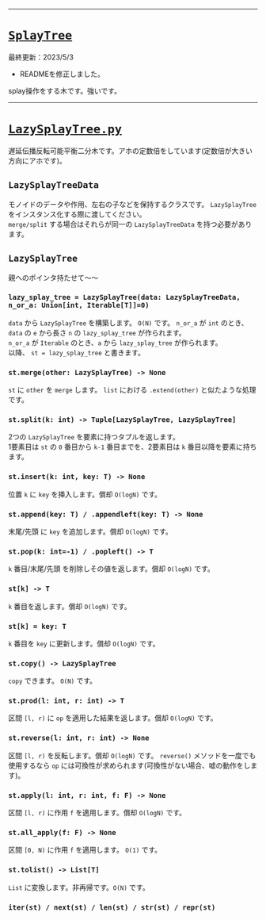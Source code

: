 _____

# [`SplayTree`](https://github.com/titanium-22/Library_py/blob/main/DataStructures/BBST/SplayTree)

最終更新：2023/5/3
- READMEを修正しました。

splay操作をする木です。強いです。  

_____

# [`LazySplayTree.py`](https://github.com/titanium-22/Library_py/blob/main/DataStructures/BBST/SplayTree/LazySplayTree.py)

遅延伝播反転可能平衡二分木です。アホの定数倍をしています(定数倍が大きい方向にアホです)。

## `LazySplayTreeData`
モノイドのデータや作用、左右の子などを保持するクラスです。 `LazySplayTree` をインスタンス化する際に渡してください。  
`merge/split` する場合はそれらが同一の `LazySplayTreeData` を持つ必要があります。

## `LazySplayTree`
親へのポインタ持たせて～～

### `lazy_splay_tree = LazySplayTree(data: LazySplayTreeData, n_or_a: Union[int, Iterable[T]]=0)`
`data` から `LazySplayTree` を構築します。 `O(N)` です。
`n_or_a` が `int` のとき、`data` の `e` から長さ `n` の `lazy_splay_tree` が作られます。  
`n_or_a` が `Iterable` のとき、`a` から `lazy_splay_tree` が作られます。  
以降、 `st = lazy_splay_tree` と書きます。

### `st.merge(other: LazySplayTree) -> None`
`st` に `other` を `merge` します。 `list` における `.extend(other)` と似たような処理です。

### `st.split(k: int) -> Tuple[LazySplayTree, LazySplayTree]`
2つの `LazySplayTree` を要素に持つタプルを返します。  
1要素目は `st` の `0` 番目から `k-1` 番目までを、2要素目は `k` 番目以降を要素に持ちます。

### `st.insert(k: int, key: T) -> None`
位置 `k` に `key` を挿入します。償却 `O(logN)` です。

### `st.append(key: T) / .appendleft(key: T) -> None`
末尾/先頭 に `key` を追加します。償却 `O(logN)` です。

### `st.pop(k: int=-1) / .popleft() -> T`
`k` 番目/末尾/先頭 を削除しその値を返します。償却 `O(logN)` です。

### `st[k] -> T`
`k` 番目を返します。償却 `O(logN)` です。

### `st[k] = key: T`
`k` 番目を `key` に更新します。償却 `O(logN)` です。

### `st.copy() -> LazySplayTree`
`copy` できます。 `O(N)` です。

### `st.prod(l: int, r: int) -> T`
区間 `[l, r)` に `op` を適用した結果を返します。償却 `O(logN)` です。

### `st.reverse(l: int, r: int) -> None`
区間 `[l, r)` を反転します。償却 `O(logN)` です。 `reverse()` メソッドを一度でも使用するなら `op` には可換性が求められます(可換性がない場合、嘘の動作をします)。

### `st.apply(l: int, r: int, f: F) -> None`
区間 `[l, r)` に作用 `f` を適用します。償却 `O(logN)` です。

### `st.all_apply(f: F) -> None`
区間 `[0, N)` に作用 `f` を適用します。 `O(1)` です。

### `st.tolist() -> List[T]`
`List` に変換します。非再帰です。`O(N)` です。

### `iter(st) / next(st) / len(st) / str(st) / repr(st)`

<!--
_____

# [`SplayTreeSet`](https://github.com/titanium-22/Library/blob/main/BST/SplayTree/SplayTreeSet.py)
集合としてのSplayTreeです。任意の他要素と比較可能な要素が載ります。  
全機能をverifyしたわけではないのでコンテスト中の利用は控えると吉です。

### `st = SplayTreeSet(a: Iterable[T]])`
`a` から `SplayTreeSet` を作ります。 `O(NlogN)` 時間です。ソート済みを仮定して内部をいじると `O(N)` 時間です。

### `len(st)`
要素の個数を返します。O(1)時間です。

### `x in st / x not in st`
存在判定です。

### `st[k] -> T`
k番目に小さい値(0-indexed)を返します。負の添え字に対応しています。

### `bool(st) / str(st) / reversed(st)`
よしなに動きます。

### `st.add(x) -> bool`
xがなければxを追加しTrueを返します。xがあれば追加せずにFalseを返します。

### `st.discard(x) -> bool`
xがあれば削除しTrueを返します。xがなければ何も削除せずにFalseを返します。

### `st.le(x) / .lt(x) / .ge(x) / gt(x) -> Union[T, None]`
x(以下の/より小さい/以上の/より大きい)値で(最大/最大/最小/最小)の値を返します。存在しなければNoneを返します。

### `st.index(x) / .index_right(x) -> int`
x(より小さい/以下の)要素の数を返します。

### `st.pop(k=-1) / .popleft() -> T`
k番目の要素を削除し、その値を返します。

### `st.clear() -> None`
stを工場出荷状態に戻します。O(1)です。

### `st.tolist() -> List[T]`
リストに変換します。内部でsys.setrecursionlimit(len(self))をしているので安心です。O(N)です。

_____
# [`SplayTreeMultiSet`](https://github.com/titanium-22/Library/blob/main/BST/SplayTree/SplayTreeMultiSet.py)
多重集合としてのSplayTreeです。[SplayTreeSet](https://github.com/titanium-22/Library/blob/main/BST/SplayTree/SplayTreeSet.py)でできる操作に加えて以下の操作がができます。  

### `st.add(key, val) -> None`
keyをval個追加します。

### `st.discard(key, val) -> bool`
keyをval個削除します。valがkeyの数より大きいときは、keyを全て削除します。  
keyが無いときFalseを、そうでないときTrueを返します。

### `st.discard_all(key) -> None`
keyを全て削除します。st.discard(key, st.count(key))と等価です。

### `st.count(key) -> int`
stに含まれるkeyの数を返します。

### `st.index_keys(x) / .index_right_keys(x) -> int`
x(より小さい/以下の)要素の種類数を返します。

### `st.tolist_items() -> List[Tulpe[T, int]]`
stをリストに変換します。各要素は(key, st.count(key))です。

### `st.get_elm(k) -> T`
stの重複を除いたときの、小さい方からk番目のkeyを返します。

### `st.len_elm() -> int`
stの要素の種類数を返します。

### `st.show() -> None`
よしなにprintします。

-->
